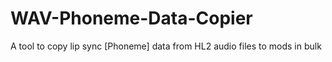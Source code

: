# WAV-Phoneme-Data-Copier
A tool to copy lip sync [Phoneme] data from HL2 audio files to mods in bulk
